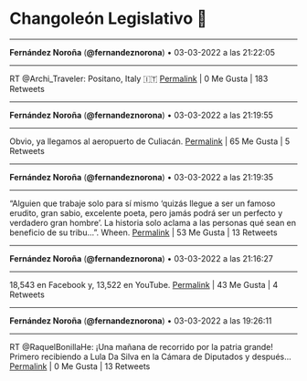 # Changoleón Legislativo 🙈
*****
**Fernández Noroña** (**@fernandeznorona**) • 03-03-2022 a las 21:22:05
*****
RT @Archi_Traveler: Positano, Italy 🇮🇹
[Permalink](https://twitter.com/fernandeznorona/status/1499616145518645248) | 0 Me Gusta | 183 Retweets
*****
**Fernández Noroña** (**@fernandeznorona**) • 03-03-2022 a las 21:19:55
*****
Obvio, ya llegamos al aeropuerto de Culiacán.
[Permalink](https://twitter.com/fernandeznorona/status/1499615601702019073) | 65 Me Gusta | 5 Retweets
*****
**Fernández Noroña** (**@fernandeznorona**) • 03-03-2022 a las 21:19:35
*****
“Alguien que trabaje solo para sí mismo ‘quizás llegue a ser un famoso erudito, gran sabio, excelente poeta, pero jamás podrá ser un perfecto y verdadero gran hombre’. La historia  solo aclama a las personas qué sean en beneficio de su tribu…”. Wheen.
[Permalink](https://twitter.com/fernandeznorona/status/1499615516444422146) | 53 Me Gusta | 13 Retweets
*****
**Fernández Noroña** (**@fernandeznorona**) • 03-03-2022 a las 21:16:27
*****
18,543 en Facebook y, 13,522 en YouTube.
[Permalink](https://twitter.com/fernandeznorona/status/1499614728661856257) | 43 Me Gusta | 4 Retweets
*****
**Fernández Noroña** (**@fernandeznorona**) • 03-03-2022 a las 19:26:11
*****
RT @RaquelBonillaHe: ¡Una mañana de recorrido por la patria grande! Primero recibiendo a Lula Da Silva en la Cámara de Diputados y después…
[Permalink](https://twitter.com/fernandeznorona/status/1499586977456345120) | 0 Me Gusta | 13 Retweets
